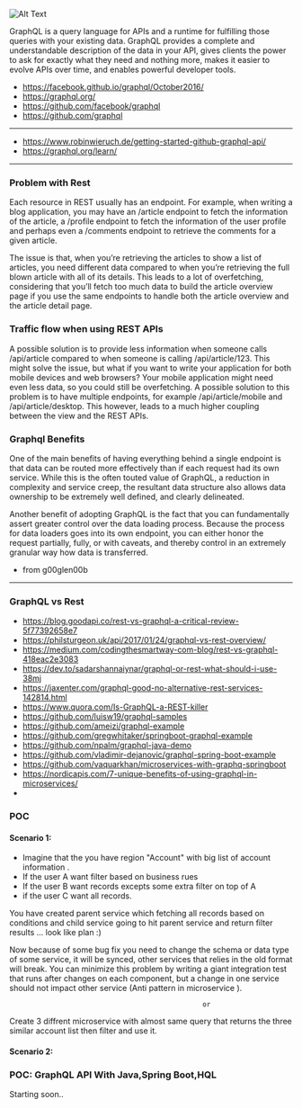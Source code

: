 ![Alt Text](https://montykamath.files.wordpress.com/2018/02/graphql.png?w=300&h=300)


GraphQL is a query language for APIs and a runtime for fulfilling those queries with your existing data. GraphQL provides a complete and understandable description of the data in your API, gives clients the power to ask for exactly what they need and nothing more, makes it easier to evolve APIs over time, and enables powerful developer tools.

* https://facebook.github.io/graphql/October2016/
* https://graphql.org/
* https://github.com/facebook/graphql
* https://github.com/graphql

------------------------------------------------------

* https://www.robinwieruch.de/getting-started-github-graphql-api/
* https://graphql.org/learn/

------------------------------------------------------
### Problem with Rest

Each resource in REST usually has an endpoint. For example, when writing a blog application, you may have an /article endpoint to fetch the information of the article, a /profile endpoint to fetch the information of the user profile and perhaps even a /comments endpoint to retrieve the comments for a given article.

The issue is that, when you’re retrieving the articles to show a list of articles, you need different data compared to when you’re retrieving the full blown article with all of its details. This leads to a lot of overfetching, considering that you’ll fetch too much data to build the article overview page if you use the same endpoints to handle both the article overview and the article detail page.

### Traffic flow when using REST APIs

A possible solution is to provide less information when someone calls /api/article compared to when someone is calling /api/article/123. This might solve the issue, but what if you want to write your application for both mobile devices and web browsers? Your mobile application might need even less data, so you could still be overfetching. A possible solution to this problem is to have multiple endpoints, for example /api/article/mobile and /api/article/desktop. This however, leads to a much higher coupling between the view and the REST APIs.

### Graphql Benefits
One of the main benefits of having everything behind a single endpoint is that data can be routed more effectively than if each request had its own service. While this is the often touted value of GraphQL, a reduction in complexity and service creep, the resultant data structure also allows data ownership to be extremely well defined, and clearly delineated.

Another benefit of adopting GraphQL is the fact that you can fundamentally assert greater control over the data loading process. Because the process for data loaders goes into its own endpoint, you can either honor the request partially, fully, or with caveats, and thereby control in an extremely granular way how data is transferred.

- from g00glen00b

-----------------------------------------------------------

### GraphQL vs Rest

* https://blog.goodapi.co/rest-vs-graphql-a-critical-review-5f77392658e7
* https://philsturgeon.uk/api/2017/01/24/graphql-vs-rest-overview/
* https://medium.com/codingthesmartway-com-blog/rest-vs-graphql-418eac2e3083
* https://dev.to/sadarshannaiynar/graphql-or-rest-what-should-i-use-38mj
* https://jaxenter.com/graphql-good-no-alternative-rest-services-142814.html
* https://www.quora.com/Is-GraphQL-a-REST-killer
* https://github.com/luisw19/graphql-samples
* https://github.com/ameizi/graphql-example
* https://github.com/gregwhitaker/springboot-graphql-example
* https://github.com/npalm/graphql-java-demo
* https://github.com/vladimir-dejanovic/graphql-spring-boot-example
* https://github.com/vaquarkhan/microservices-with-graphq-springboot
* https://nordicapis.com/7-unique-benefits-of-using-graphql-in-microservices/
* 



















### POC

#### Scenario 1: 

- Imagine that the you have region "Account" with big list of account information .
- If the user A want filter based on business rues 
- If the user B want  records excepts some  extra filter on top of A 
- if the user C want all records.

You have created parent service which fetching all records based on conditions and child service going to hit parent service and return filter results ... look like plan :)

Now because of some bug fix you need to change the schema  or data type of some service, it will be synced, other services that relies in the old format will break. You can minimize this problem by writing a giant integration test that runs after changes on each component, but a change in one service should not impact other service (Anti pattern in microservice ).

                                                    or 

Create 3 diffrent microservice with almost same query that returns the  three similar account list then filter and use it.



#### Scenario 2: 

### POC:  GraphQL API With Java,Spring Boot,HQL




Starting soon..
